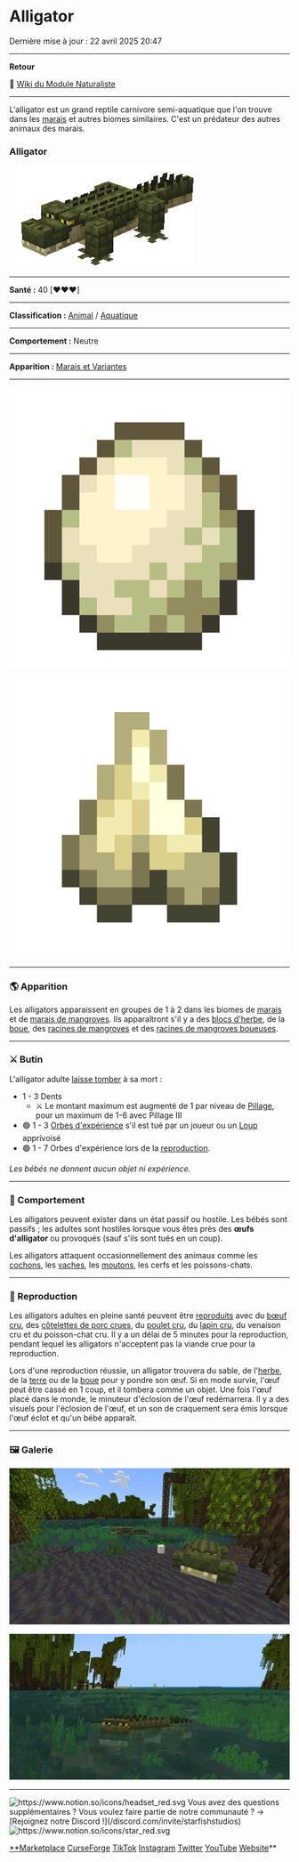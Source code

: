 # Alligator

Dernière mise à jour : 22 avril 2025 20:47

---

**Retour**

🐻 [Wiki du Module Naturaliste](/www.notion.so/1a7a9a61c3f1800c8e32e893d6e7f430?pvs=21)

---

L'alligator est un grand reptile carnivore semi-aquatique que l'on trouve dans les [marais](/minecraft.fandom.com/wiki/Swamp) et autres biomes similaires. C'est un prédateur des autres animaux des marais.

<aside>

### **Alligator**

![Small Alligator.gif](Small_Alligator.gif)

---

**Santé :** 40 [♥️♥️♥️]

---

**Classification :** [Animal](/minecraft.fandom.com/wiki/Animal) / [Aquatique](/minecraft.fandom.com/wiki/Aquatic)

---

**Comportement :** Neutre

---

**Apparition :** [Marais et Variantes](/minecraft.fandom.com/wiki/Swamp)

---

![alligator_egg.png](alligator_egg.png)

![tooth.png](tooth.png)

</aside>

---

### 🌎 Apparition

Les alligators apparaissent en groupes de 1 à 2 dans les biomes de [marais](/minecraft.fandom.com/wiki/Swamp) et de [marais de mangroves](/minecraft.fandom.com/wiki/Swamp). Ils apparaîtront s'il y a des [blocs d'herbe](/minecraft.fandom.com/wiki/Grass_Block), de la [boue](/minecraft.fandom.com/wiki/Mud), des [racines de mangroves](/minecraft.fandom.com/wiki/Mangrove_Roots) et des [racines de mangroves boueuses](/minecraft.fandom.com/wiki/Muddy_Mangrove_Roots).

---

### ⚔️ Butin

L'alligator adulte [laisse tomber](/minecraft.fandom.com/wiki/Drops) à sa mort :

- 1 - 3 Dents
    - ⚔️ Le montant maximum est augmenté de 1 par niveau de [Pillage](/minecraft.fandom.com/wiki/Looting), pour un maximum de 1-6 avec Pillage III
- 🟢 1 - 3 [Orbes d'expérience](/minecraft.fandom.com/wiki/Experience) s'il est tué par un joueur ou un [Loup](/minecraft.fandom.com/wiki/Wolf) apprivoisé
- 🟢 1 - 7 Orbes d'expérience lors de la [reproduction](/minecraft.fandom.com/wiki/Breeding).

*Les bébés ne donnent aucun objet ni expérience.*

---

### 🧠 Comportement

Les alligators peuvent exister dans un état passif ou hostile. Les bébés sont passifs ; les adultes sont hostiles lorsque vous êtes près des **œufs d'alligator** ou provoqués (sauf s'ils sont tués en un coup).

Les alligators attaquent occasionnellement des animaux comme les [cochons](/minecraft.fandom.com/wiki/Pig), les [vaches](/minecraft.fandom.com/wiki/Cow), les [moutons](/minecraft.fandom.com/wiki/Sheep), les cerfs et les poissons-chats.

---

### 🥚 Reproduction

Les alligators adultes en pleine santé peuvent être [reproduits](/minecraft.fandom.com/wiki/Breeding) avec du [bœuf cru](/minecraft.wiki/w/Raw_Beef), des [côtelettes de porc crues](/minecraft.wiki/w/Raw_Porkchop), du [poulet cru](/minecraft.wiki/w/Raw_Chicken), du [lapin cru](/minecraft.wiki/w/Raw_Rabbit), du venaison cru et du poisson-chat cru. Il y a un délai de 5 minutes pour la reproduction, pendant lequel les alligators n'acceptent pas la viande crue pour la reproduction.

Lors d'une reproduction réussie, un alligator trouvera du sable, de l'[herbe](/minecraft.fandom.com/wiki/Grass_Block), de la [terre](/minecraft.wiki/w/Dirt) ou de la [boue](/minecraft.fandom.com/wiki/Mud) pour y pondre son œuf. Si en mode survie, l'œuf peut être cassé en 1 coup, et il tombera comme un objet. Une fois l'œuf placé dans le monde, le minuteur d'éclosion de l'œuf redémarrera. Il y a des visuels pour l'éclosion de l'œuf, et un son de craquement sera émis lorsque l'œuf éclot et qu'un bébé apparaît.

---

### 🖼️ Galerie

![image.png](image.png)

![image (1).png](image_(1).png)

---

<aside>
<img src="https://www.notion.so/icons/headset_red.svg" alt="https://www.notion.so/icons/headset_red.svg" width="40px" /> Vous avez des questions supplémentaires ? Vous voulez faire partie de notre communauté ? → [Rejoignez notre Discord !](/discord.com/invite/starfishstudios)

</aside>

<aside>
<img src="https://www.notion.so/icons/star_red.svg" alt="https://www.notion.so/icons/star_red.svg" width="40px" />

[**Marketplace](/www.minecraft.net/en-us/marketplace/creator?name=Starfish%20Studios)      [CurseForge](/www.curseforge.com/members/starfish_studios/projects)      [TikTok](/www.tiktok.com/@starfishstudios)      [Instagram](/www.instagram.com/starfishstudiosinc/)      [Twitter](/twitter.com/starfishstudios)      [YouTube](/www.youtube.com/@starfishstudios)      [Website](/starfish-studios.com/)**

</aside>
